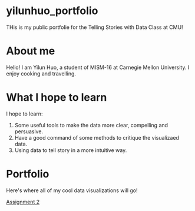 # yilunhuo_portfolio
THis is my public portfolie for the Telling Stories with Data Class at CMU!

# About me
Hello! I am Yilun Huo, a student of MISM-16 at Carnegie Mellon University. 
I enjoy cooking and travelling.

# What I hope to learn
I hope to learn:
1. Some useful tools to make the data more clear, compelling and persuasive.
2. Have a good command of some methods to critique the visualizaed data.
3. Using data to tell story in a more intuitive way.

# Portfolio
Here's where all of my cool data visualizations will go!

[Assignment 2](/dataviz2.md)

